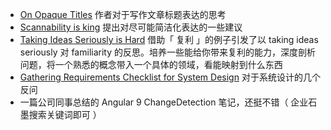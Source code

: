 - [On Opaque Titles](https://linus.coffee/note/opaque-titles/) 作者对于写作文章标题表达的思考
- [Scannability is king](https://linus.coffee/note/scannability/) 提出对尽可能简洁化表达的一些建议
- [Taking Ideas Seriously is Hard](https://neilkakkar.com/taking-ideas-seriously.html) 借助「 复利 」的例子引发了以 taking ideas seriously 对 familiarity 的反思。培养一些能给你带来复利的能力，深度剖析问题，将一个熟悉的概念带入一个具体的领域，看能映射到什么东西
- [Gathering Requirements Checklist for System Design](https://neilkakkar.com/requirements-checklist.html) 对于系统设计的几个反问
- 一篇公司同事总结的 Angular 9 ChangeDetection 笔记，还挺不错（ 企业石墨搜索关键词即可 ）

